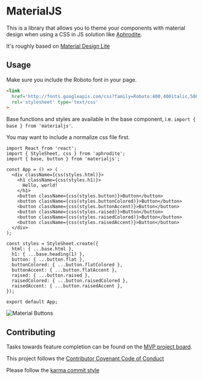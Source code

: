 # MaterialJS

This is a library that allows you to theme your components with material design when using a CSS in JS solution like [Aphrodite](https://github.com/Khan/aphrodite).

It's roughly based on [Material Design Lite](https://getmdl.io/)

## Usage

Make sure you include the Roboto font in your page.
```html
<link
  href='http://fonts.googleapis.com/css?family=Roboto:400,400italic,500,500italic,700,700italic'
  rel='stylesheet' type='text/css'
>
```

Base functions and styles are available in the base component, i.e. `import { base } from 'materialjs'`.

You may want to include a normalize css file first.

```JSX
import React from 'react';
import { StyleSheet, css } from 'aphrodite';
import { base, button } from 'materialjs';

const App = () => (
  <div className={css(styles.html)}>
    <h1 className={css(styles.h1)}>
      Hello, world!
    </h1>
    <button className={css(styles.button)}>Button</button>
    <button className={css(styles.buttonColored)}>Button</button>
    <button className={css(styles.buttonAccent)}>Button</button>
    <button className={css(styles.raised)}>Button</button>
    <button className={css(styles.raisedColored)}>Button</button>
    <button className={css(styles.raisedAccent)}>Button</button>
  </div>
);

const styles = StyleSheet.create({
  html: { ...base.html },
  h1: { ...base.heading(1) },
  button: { ...button.flat },
  buttonColored: { ...button.flatColored },
  buttonAccent: { ...button.flatAccent },
  raised: { ...button.raised },
  raisedColored: { ...button.raisedColored },
  raisedAccent: { ...button.raisedAccent },
});

export default App;
```

![Material Buttons](http://i.imgur.com/YBNknKH.png)

## Contributing

Tasks towards feature completion can be found on the [MVP project board](https://github.com/justafish/materialjs/projects).

This project follows the [Contributor Covenant Code of Conduct](http://contributor-covenant.org/version/1/4/)

Please follow the [karma commit style](http://karma-runner.github.io/0.10/dev/git-commit-msg.html)
